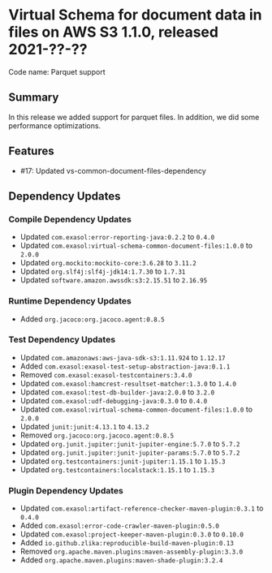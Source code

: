 # Virtual Schema for document data in files on AWS S3 1.1.0, released 2021-??-??

Code name: Parquet support

## Summary

In this release we added support for parquet files. In addition, we did some performance optimizations.

## Features

* #17: Updated vs-common-document-files-dependency

## Dependency Updates

### Compile Dependency Updates

* Updated `com.exasol:error-reporting-java:0.2.2` to `0.4.0`
* Updated `com.exasol:virtual-schema-common-document-files:1.0.0` to `2.0.0`
* Updated `org.mockito:mockito-core:3.6.28` to `3.11.2`
* Updated `org.slf4j:slf4j-jdk14:1.7.30` to `1.7.31`
* Updated `software.amazon.awssdk:s3:2.15.51` to `2.16.95`

### Runtime Dependency Updates

* Added `org.jacoco:org.jacoco.agent:0.8.5`

### Test Dependency Updates

* Updated `com.amazonaws:aws-java-sdk-s3:1.11.924` to `1.12.17`
* Added `com.exasol:exasol-test-setup-abstraction-java:0.1.1`
* Removed `com.exasol:exasol-testcontainers:3.4.0`
* Updated `com.exasol:hamcrest-resultset-matcher:1.3.0` to `1.4.0`
* Updated `com.exasol:test-db-builder-java:2.0.0` to `3.2.0`
* Updated `com.exasol:udf-debugging-java:0.3.0` to `0.4.0`
* Updated `com.exasol:virtual-schema-common-document-files:1.0.0` to `2.0.0`
* Updated `junit:junit:4.13.1` to `4.13.2`
* Removed `org.jacoco:org.jacoco.agent:0.8.5`
* Updated `org.junit.jupiter:junit-jupiter-engine:5.7.0` to `5.7.2`
* Updated `org.junit.jupiter:junit-jupiter-params:5.7.0` to `5.7.2`
* Updated `org.testcontainers:junit-jupiter:1.15.1` to `1.15.3`
* Updated `org.testcontainers:localstack:1.15.1` to `1.15.3`

### Plugin Dependency Updates

* Updated `com.exasol:artifact-reference-checker-maven-plugin:0.3.1` to `0.4.0`
* Added `com.exasol:error-code-crawler-maven-plugin:0.5.0`
* Updated `com.exasol:project-keeper-maven-plugin:0.3.0` to `0.10.0`
* Added `io.github.zlika:reproducible-build-maven-plugin:0.13`
* Removed `org.apache.maven.plugins:maven-assembly-plugin:3.3.0`
* Added `org.apache.maven.plugins:maven-shade-plugin:3.2.4`
